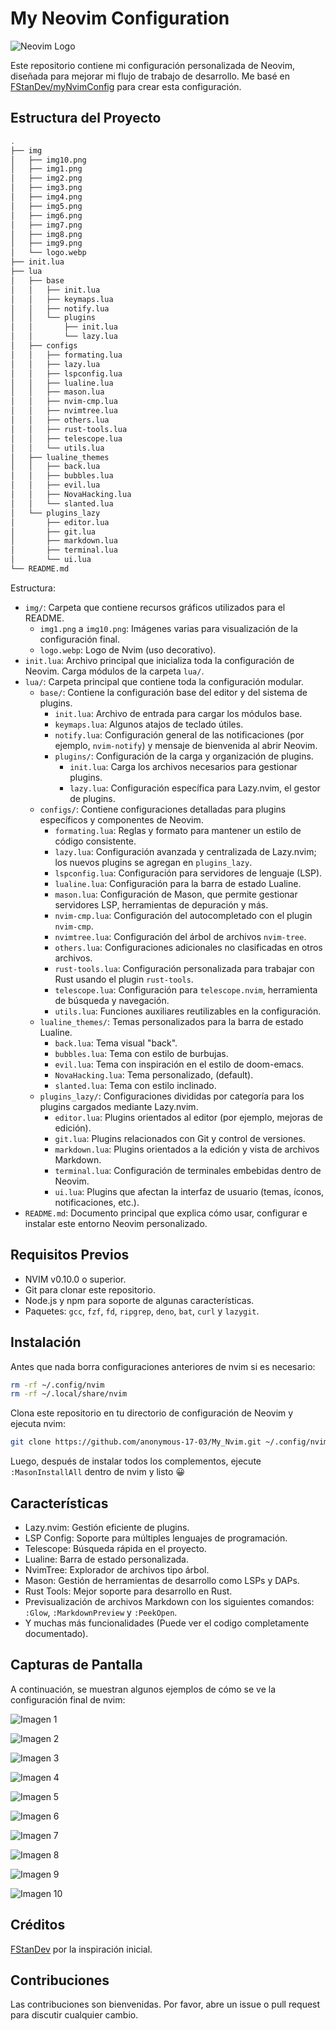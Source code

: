 # My Neovim Configuration

![Neovim Logo](img/logo.webp)

Este repositorio contiene mi configuración personalizada de Neovim, diseñada para mejorar mi flujo de trabajo de desarrollo. Me basé en [FStanDev/myNvimConfig](https://github.com/FStanDev/myNvimConfig) para crear esta configuración.

## Estructura del Proyecto

```bash
.
├── img
│   ├── img10.png
│   ├── img1.png
│   ├── img2.png
│   ├── img3.png
│   ├── img4.png
│   ├── img5.png
│   ├── img6.png
│   ├── img7.png
│   ├── img8.png
│   ├── img9.png
│   └── logo.webp
├── init.lua
├── lua
│   ├── base
│   │   ├── init.lua
│   │   ├── keymaps.lua
│   │   ├── notify.lua
│   │   └── plugins
│   │       ├── init.lua
│   │       └── lazy.lua
│   ├── configs
│   │   ├── formating.lua
│   │   ├── lazy.lua
│   │   ├── lspconfig.lua
│   │   ├── lualine.lua
│   │   ├── mason.lua
│   │   ├── nvim-cmp.lua
│   │   ├── nvimtree.lua
│   │   ├── others.lua
│   │   ├── rust-tools.lua
│   │   ├── telescope.lua
│   │   └── utils.lua
│   ├── lualine_themes
│   │   ├── back.lua
│   │   ├── bubbles.lua
│   │   ├── evil.lua
│   │   ├── NovaHacking.lua
│   │   └── slanted.lua
│   └── plugins_lazy
│       ├── editor.lua
│       ├── git.lua
│       ├── markdown.lua
│       ├── terminal.lua
│       └── ui.lua
└── README.md
```

Estructura:

- `img/`: Carpeta que contiene recursos gráficos utilizados para el README.
  - `img1.png` a `img10.png`: Imágenes varias para visualización de la configuración final.
  - `logo.webp`: Logo de Nvim (uso decorativo).
- `init.lua`: Archivo principal que inicializa toda la configuración de Neovim. Carga módulos de la carpeta `lua/`.
- `lua/`: Carpeta principal que contiene toda la configuración modular.
  - `base/`: Contiene la configuración base del editor y del sistema de plugins.
    - `init.lua`: Archivo de entrada para cargar los módulos base.
    - `keymaps.lua`: Algunos atajos de teclado útiles.
    - `notify.lua`: Configuración general de las notificaciones (por ejemplo, `nvim-notify`) y mensaje de bienvenida al abrir Neovim.
    - `plugins/`: Configuración de la carga y organización de plugins.
      - `init.lua`: Carga los archivos necesarios para gestionar plugins.
      - `lazy.lua`: Configuración específica para Lazy.nvim, el gestor de plugins.
  - `configs/`: Contiene configuraciones detalladas para plugins específicos y componentes de Neovim.
    - `formating.lua`: Reglas y formato para mantener un estilo de código consistente.
    - `lazy.lua`: Configuración avanzada y centralizada de Lazy.nvim; los nuevos plugins se agregan en `plugins_lazy`.
    - `lspconfig.lua`: Configuración para servidores de lenguaje (LSP).
    - `lualine.lua`: Configuración para la barra de estado Lualine.
    - `mason.lua`: Configuración de Mason, que permite gestionar servidores LSP, herramientas de depuración y más.
    - `nvim-cmp.lua`: Configuración del autocompletado con el plugin `nvim-cmp`.
    - `nvimtree.lua`: Configuración del árbol de archivos `nvim-tree`.
    - `others.lua`: Configuraciones adicionales no clasificadas en otros archivos.
    - `rust-tools.lua`: Configuración personalizada para trabajar con Rust usando el plugin `rust-tools`.
    - `telescope.lua`: Configuración para `telescope.nvim`, herramienta de búsqueda y navegación.
    - `utils.lua`: Funciones auxiliares reutilizables en la configuración.
  - `lualine_themes/`: Temas personalizados para la barra de estado Lualine.
    - `back.lua`: Tema visual "back".
    - `bubbles.lua`: Tema con estilo de burbujas.
    - `evil.lua`: Tema con inspiración en el estilo de doom-emacs.
    - `NovaHacking.lua`: Tema personalizado, (default).
    - `slanted.lua`: Tema con estilo inclinado.
  - `plugins_lazy/`: Configuraciones divididas por categoría para los plugins cargados mediante Lazy.nvim.
    - `editor.lua`: Plugins orientados al editor (por ejemplo, mejoras de edición).
    - `git.lua`: Plugins relacionados con Git y control de versiones.
    - `markdown.lua`: Plugins orientados a la edición y vista de archivos Markdown.
    - `terminal.lua`: Configuración de terminales embebidas dentro de Neovim.
    - `ui.lua`: Plugins que afectan la interfaz de usuario (temas, íconos, notificaciones, etc.).
- `README.md`: Documento principal que explica cómo usar, configurar e instalar este entorno Neovim personalizado.

## Requisitos Previos

- NVIM v0.10.0 o superior.
- Git para clonar este repositorio.
- Node.js y npm para soporte de algunas características.
- Paquetes: `gcc`, `fzf`, `fd`, `ripgrep`, `deno`, `bat`, `curl` y `lazygit`.

## Instalación

Antes que nada borra configuraciones anteriores de nvim si es necesario:

```bash
rm -rf ~/.config/nvim
rm -rf ~/.local/share/nvim
```

Clona este repositorio en tu directorio de configuración de Neovim y ejecuta nvim:

```bash
git clone https://github.com/anonymous-17-03/My_Nvim.git ~/.config/nvim && nvim
```

Luego, después de instalar todos los complementos, ejecute `:MasonInstallAll` dentro de nvim y listo 😀

## Características

- Lazy.nvim: Gestión eficiente de plugins.
- LSP Config: Soporte para múltiples lenguajes de programación.
- Telescope: Búsqueda rápida en el proyecto.
- Lualine: Barra de estado personalizada.
- NvimTree: Explorador de archivos tipo árbol.
- Mason: Gestión de herramientas de desarrollo como LSPs y DAPs.
- Rust Tools: Mejor soporte para desarrollo en Rust.
- Previsualización de archivos Markdown con los siguientes comandos: `:Glow`, `:MarkdownPreview` y `:PeekOpen`.
- Y muchas más funcionalidades (Puede ver el codigo completamente documentado).

## Capturas de Pantalla

A continuación, se muestran algunos ejemplos de cómo se ve la configuración final de nvim:

![Imagen 1](img/img1.png)

![Imagen 2](img/img2.png)

![Imagen 3](img/img3.png)

![Imagen 4](img/img4.png)

![Imagen 5](img/img5.png)

![Imagen 6](img/img6.png)

![Imagen 7](img/img7.png)

![Imagen 8](img/img8.png)

![Imagen 9](img/img9.png)

![Imagen 10](img/img10.png)

## Créditos

[FStanDev](https://youtu.be/RYAfhkw_1QQ?si=A1tYsU0XbrQSYIlG) por la inspiración inicial.

## Contribuciones

Las contribuciones son bienvenidas. Por favor, abre un issue o pull request para discutir cualquier cambio.
